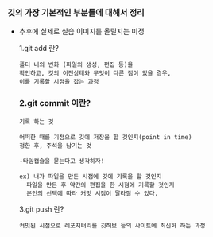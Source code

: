 ### 깃의 가장 기본적인 부분들에 대해서 정리

- 추후에 실제로 실습 이미지를 올릴지는 미정

  1.git add 란?

  ```
  폴더 내의 변화 (파일의 생성, 편집 등)을
  확인하고, 깃의 이전상태와 무엇이 다른 점이 있을 경우,
  이를 기록할 시점을 잡는 과정
  ```

  ### 2.git commit 이란?

  ```
  기록 하는 것

  어떠한 때를 기점으로 깃에 저장을 할 것인지(point in time)
  정한 후, 주석을 남기는 것

  -타임캡슐을 묻는다고 생각하자!

  ex) 내가 파일을 만든 시점에 깃에 기록을 할 것인지
    파일을 만든 후 약간의 편집을 한 시점에 기록할 것인지
    본인의 선택에 따라 커밋 시점이 달라질 수 있다.

  ```

  3.git push 란?

  ```
  커밋된 시점으로 레포지터리를 깃허브 등의 사이트에 최신화 하는 과정
  ```

